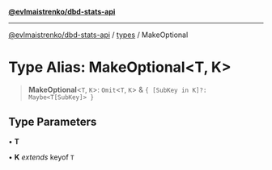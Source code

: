 [**@evlmaistrenko/dbd-stats-api**](../../../README.md)

---

[@evlmaistrenko/dbd-stats-api](../../../README.md) / [types](../README.md) / MakeOptional

# Type Alias: MakeOptional\<T, K\>

> **MakeOptional**\<`T`, `K`\>: `Omit`\<`T`, `K`\> & `{ [SubKey in K]?: Maybe<T[SubKey]> }`

## Type Parameters

• **T**

• **K** _extends_ keyof `T`
